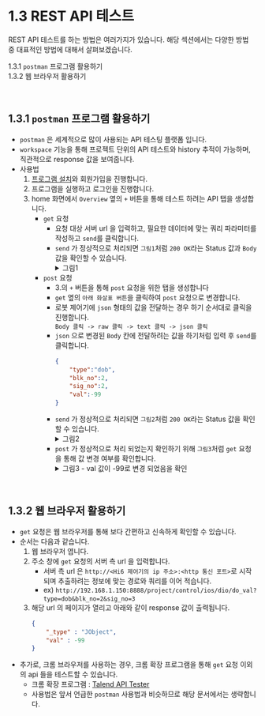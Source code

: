 # 1.3 REST API 테스트

REST API 테스트를 하는 방법은 여러가지가 있습니다. 해당 섹션에서는 다양한 방법 중 대표적인 방법에 대해서 살펴보겠습니다.

1.3.1 `postman` 프로그램 활용하기<br>
1.3.2 웹 브라우저 활용하기

<br>

## 1.3.1 `postman` 프로그램 활용하기
- `postman` 은 세계적으로 많이 사용되는 API 테스팅 플랫폼 입니다.
- `workspace` 기능을 통해 프로젝트 단위의 API 테스트와 history 추적이 가능하며, 직관적으로 response 값을 보여줍니다.
- 사용법
	1. [프로그램 설치](https://www.postman.com/downloads/)와 회원가입을 진행합니다.
	2. 프로그램을 실행하고 로그인을 진행합니다.
	3. home 화면에서 `Overview` 옆의 `+` 버튼을 통해 테스트 하려는 API 탭을 생성합니다.
		- `get` 요청
			- 요청 대상 서버 url 을 입력하고, 필요한 데이터에 맞는 쿼리 파라미터를 작성하고 `send`를 클릭합니다.
			- `send` 가 정상적으로 처리되면 `그림1`처럼 `200 OK`라는 Status 값과 `Body` 값을 확인할 수 있습니다. 
				<details><summary>그림1</summary><img src="../_assets/01_get.PNG" height="490vh">
		- `post` 요청
			- 3.의 `+` 버튼을 통해 `post` 요청을 위한 탭을 생성합니다
			- `get` 옆의 `아래 화살표 버튼`을 클릭하여 `post` 요청으로 변경합니다.
			- 로봇 제어기에 `json` 형태의 값을 전달하는 경우 하기 순서대로 클릭을 진행합니다. <br>
				`Body 클릭 -> raw 클릭 -> text 클릭 -> json 클릭` 
			- `json` 으로 변경된 `Body` 칸에 전달하려는 값을 하기처럼 입력 후 `send`를 클릭합니다.
				```json
				{
					"type":"dob",
					"blk_no":2,
					"sig_no":2,
					"val":-99
				}
				```
			- `send` 가 정상적으로 처리되면 `그림2`처럼 `200 OK`라는 Status 값을 확인할 수 있습니다. 
				<details><summary>그림2</summary><img src="../_assets/02_post.PNG" height="490vh">
			- `post` 가 정상적으로 처리 되었는지 확인하기 위해 `그림3`처럼 `get` 요청을 통해 값 변경 여부를 확인합니다.
				<details><summary>그림3 - val 값이 -99로 변경 되었음을 확인</summary><img src="../_assets/03_post_check.PNG" height="490vh">


<br>


## 1.3.2 웹 브라우저 활용하기
- `get` 요청은 웹 브라우저를 통해 보다 간편하고 신속하게 확인할 수 있습니다.
- 순서는 다음과 같습니다.
	1. 웹 브라우저 엽니다.
	2. 주소 창에 `get` 요청의 서버 측 url 을 입력합니다.
		- 서버 측 url 은 `http://<Hi6 제어기의 ip 주소>:<http 통신 포트>`로 시작되며 추출하려는 정보에 맞는 경로와 쿼리를 이어 적습니다.
		- ex) ```http://192.168.1.150:8888/project/control/ios/dio/do_val?type=dob&blk_no=2&sig_no=3```
	3. 해당 url 의 페이지가 열리고 아래와 같이 response 값이 출력됩니다.
		```json
		{
			"_type" : "JObject",
			"val" : -99
		}
		```
- 추가로, 크롬 브라우저를 사용하는 경우, 크롬 확장 프로그램을 통해 `get` 요청 이외의 api 들을 테스트할 수 있습니다.
	- 크롬 확장 프로그램 : [Talend API Tester](https://chromewebstore.google.com/detail/talend-api-tester-free-ed/aejoelaoggembcahagimdiliamlcdmfm)
	- 사용법은 앞서 언급한 `postman` 사용법과 비슷하므로 해당 문서에서는 생략합니다.
